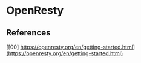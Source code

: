 # OpenResty

## References

[[00] https://openresty.org/en/getting-started.html](https://openresty.org/en/getting-started.html)